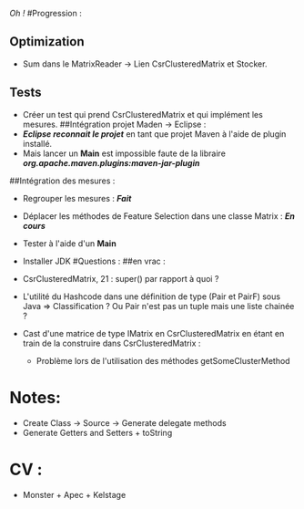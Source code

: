 *Oh !*
#Progression :

## Optimization
- Sum dans le MatrixReader -> Lien CsrClusteredMatrix et Stocker.
## Tests
- Créer un test qui prend CsrClusteredMatrix et qui implément les mesures.
##Intégration projet Maden -> Eclipse :
- ***Eclipse reconnait le projet*** en tant que projet Maven à l'aide de plugin installé.
- Mais lancer un **Main** est impossible faute de la libraire ***org.apache.maven.plugins:maven-jar-plugin***

##Intégration des mesures :
- Regrouper les mesures : ***Fait***
- Déplacer les méthodes de Feature Selection dans une classe Matrix : ***En cours***
- Tester à l'aide d'un **Main**

- Installer JDK
#Questions :
##en vrac :

- CsrClusteredMatrix, 21 : super() par rapport à quoi ?
- L'utilité du Hashcode dans une définition de type (Pair et PairF) sous Java => Classification ? Ou Pair n'est pas un tuple mais une liste chainée ?
- Cast d'une matrice de type IMatrix en CsrClusteredMatrix en étant en train de la construire dans CsrClusteredMatrix :
  - Problème lors de l'utilisation des méthodes getSomeClusterMethod

# Notes:
- Create Class -> Source -> Generate delegate methods
- Generate Getters and Setters + toString

# CV :
- Monster + Apec + Kelstage 

